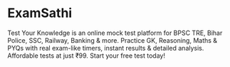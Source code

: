 # ExamSathi
Test Your Knowledge is an online mock test platform for BPSC TRE, Bihar Police, SSC, Railway, Banking &amp; more. Practice GK, Reasoning, Maths &amp; PYQs with real exam-like timers, instant results &amp; detailed analysis. Affordable tests at just ₹99. Start your free test today!
